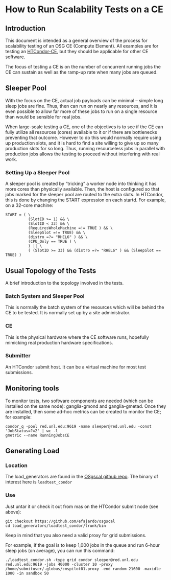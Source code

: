 How to Run Scalability Tests on a CE
====================================

Introduction
------------

This document is intended as a general overview of the process for scalability testing of an OSG CE (Compute Element). All examples are for testing an [HTCondor-CE](https://twiki.grid.iu.edu/bin/view/Trash/Trash/Sandbox/HTCondorCEScaleTests), but they should be applicable for other CE software.

The focus of testing a CE is on the number of concurrent running jobs the CE can sustain as well as the ramp-up rate when many jobs are queued.

Sleeper Pool
------------

With the focus on the CE, actual job payloads can be minimal – simple long sleep jobs are fine. Thus, then can run on nearly any resources, and it is even possible to allow far more of these jobs to run on a single resource than would be sensible for real jobs.

When large-scale testing a CE, one of the objectives is to see if the CE can fully utilize all resources (cores) available to it or if there are bottlenecks preventing that outcome. However to do this would normally require using up production slots, and it is hard to find a site willing to give up so many production slots for so long. Thus, running resourceless jobs in parallel with production jobs allows the testing to proceed without interfering with real work.

### Setting Up a Sleeper Pool

A sleeper pool is created by “tricking” a worker node into thinking it has more cores than physically available. Then, the host is configured so that jobs marked for the sleeper pool are routed to the extra slots. In HTCondor, this is done by changing the START expression on each startd. For example, on a 32-core machine:

``` file
START = ( \
          (SlotID >= 1) && \
          (SlotID < 33) && \
          (RequiresWholeMachine =!= TRUE ) && \
          (SleepSlot =!= TRUE) && \
          (distro =?= "RHEL6" ) && \
          (CPU_Only == TRUE ) \
          ) || \
          ( (SlotID >= 33) && (distro =?= "RHEL6" ) && (SleepSlot == TRUE) )
```

Usual Topology of the Tests
---------------------------

A brief introduction to the topology involved in the tests.

### Batch System and Sleeper Pool

This is normally the batch system of the resources which will be behind the CE to be tested. It is normally set up by a site administrator.

### CE

This is the physical hardware where the CE software runs, hopefully mimicking real production hardware specifications.

### Submitter

An HTCondor submit host. It can be a virtual machine for most test submissions.

Monitoring tools
----------------

To monitor tests, two software components are needed (which can be installed on the same node): ganglia-gmond and ganglia-gmetad. Once they are installed, then some ad-hoc metrics can be created to monitor the CE; for example:

``` screen
condor_q -pool red.unl.edu:9619 -name sleeper@red.unl.edu -const 'JobStatus=?=2' | wc -l
gmetric --name RunningJobsCE 
```

Generating Load
---------------

### Location

The load\_generators are found in the  [OSgscal github repo](https://github.com/efajardo/osgscal). The binary of interest here is `loadtest_condor`

### Use

Just untar it or check it out from mas on the HTCondor submit node (see above):

``` screen
git checkout https://github.com/efajardo/osgscal
cd load_generators/loadtest_condor/trunk/bin
```

Keep in mind that you also need a valid proxy for grid submissions.

For example, if the goal is to keep 1,000 jobs in the queue and run 6-hour sleep jobs (on average), you can run this command:

``` screen
./loadtest_condor.sh -type grid condor sleeper@red.unl.edu red.unl.edu:9619 -jobs 40000 -cluster 10 -proxy /home/submituser/.globus/cmspilot01.proxy -end random 21600 -maxidle 1000 -in sandbox 50
```
